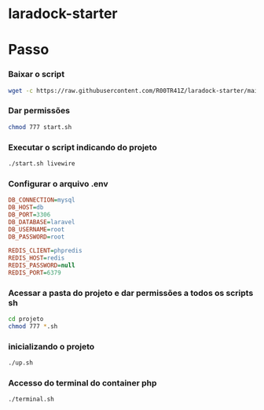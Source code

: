 # laradock-starter

# Passo


### Baixar o script

```sh
wget -c https://raw.githubusercontent.com/R00TR41Z/laradock-starter/main/start.sh
```
### Dar permissões
```sh
chmod 777 start.sh 
```

### Executar o script indicando do projeto
```sh
./start.sh livewire
```

### Configurar o arquivo .env

```ini
DB_CONNECTION=mysql
DB_HOST=db
DB_PORT=3306
DB_DATABASE=laravel
DB_USERNAME=root
DB_PASSWORD=root

REDIS_CLIENT=phpredis
REDIS_HOST=redis
REDIS_PASSWORD=null
REDIS_PORT=6379
```

### Acessar a pasta do projeto e dar permissões a todos os scripts sh
```sh
cd projeto
chmod 777 *.sh
```
### inicializando o projeto

```sh
./up.sh
```

### Accesso do terminal do container php

```sh
./terminal.sh
```
